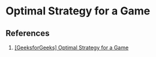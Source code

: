# Optimal Strategy for a Game

## References

1. [[GeeksforGeeks] Optimal Strategy for a Game](https://www.geeksforgeeks.org/optimal-strategy-for-a-game-dp-31/)

